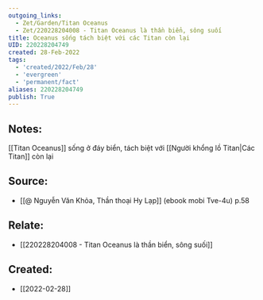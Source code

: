 ```yaml
---
outgoing_links:
  - Zet/Garden/Titan Oceanus
  - Zet/220228204008 - Titan Oceanus là thần biển, sông suối
title: Oceanus sống tách biệt với các Titan còn lại
UID: 220228204749
created: 28-Feb-2022
tags:
  - 'created/2022/Feb/28'
  - 'evergreen'
  - 'permanent/fact'
aliases: 220228204749
publish: True
---
```

## Notes:
[[Titan Oceanus]] sống ở đáy biển, tách biệt với [[Người khổng lồ Titan|Các Titan]] còn lại

## Source:
- [[@ Nguyễn Văn Khỏa, Thần thoại Hy Lạp]] (ebook mobi Tve-4u) p.58

## Relate:
- [[220228204008 - Titan Oceanus là thần biển, sông suối]]
## Created:
- [[2022-02-28]]
